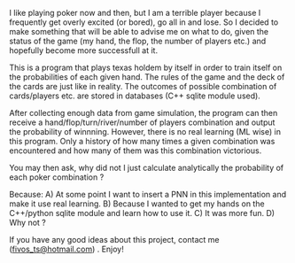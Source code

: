I like playing poker now and then, but I am a terrible player because I frequently get overly excited (or bored), go all in and lose. So I decided to make something that will be able to advise me on what to do, given the status of the game (my hand, the flop, the number of players etc.) and hopefully become more successfull at it.

This is a program that plays texas holdem by itself in order to train itself on the probabilities of each given hand. The rules of the game and the deck of the cards are just like in reality. The outcomes of possible combination of cards/players etc. are stored in databases (C++ sqlite module used).

After collecting enough data from game simulation, the program can then receive a hand/flop/turn/river/number of players combination and output the probability of winnning. However, there is no real learning (ML wise) in this program. Only a history of how many times a given combination was encountered and how many of them was this combination victorious.

You may then ask, why did not I just calculate analytically the probability of each poker combination ?

Because:
A) At some point I want to insert a PNN in this implementation and make it use real learning.
B) Because I wanted to get my hands on the C++/python sqlite module and learn how to use it.
C) It was more fun.
D) Why not ?

If you have any good ideas about this project, contact me (fivos_ts@hotmail.com) . Enjoy!

